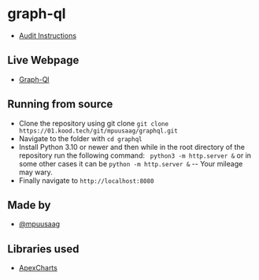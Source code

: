 # graph-ql
* [Audit Instructions](https://github.com/01-edu/public/tree/master/subjects/graphql/audit)

## Live Webpage
* [Graph-Ql]()

## Running from source
* Clone the repository using git clone ``git clone https://01.kood.tech/git/mpuusaag/graphql.git``
* Navigate to the folder with ``cd graphql``
* Install Python 3.10 or newer and then while in the root directory of the repository run the following command:
`` python3 -m http.server &``  or in some other cases it can be ``python -m http.server &`` -- Your mileage may wary.
* Finally navigate to ``http://localhost:8080``

## Made by
- [@mpuusaag](https://01.kood.tech/git/mpuusaag)

## Libraries used
* [ApexCharts](https://apexcharts.com/)